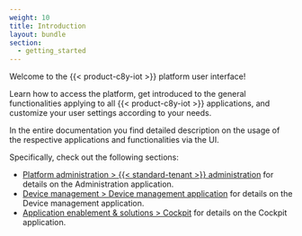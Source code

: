 ```yaml
---
weight: 10
title: Introduction
layout: bundle
section:
  - getting_started
---
```


Welcome to the {{< product-c8y-iot >}} platform user interface!

Learn how to access the platform, get introduced to the general functionalities applying to all {{< product-c8y-iot >}} applications, and customize your user settings according to your needs.

In the entire documentation you find detailed description on the usage of the respective applications and functionalities via the UI.

Specifically, check out the following sections:

- [Platform administration > {{< standard-tenant >}} administration](/standard-tenant/) for details on the Administration application.
- [Device management > Device management application](/device-management-application/) for details on the Device management application.
- [Application enablement & solutions > Cockpit](/cockpit/) for details on the Cockpit application.
